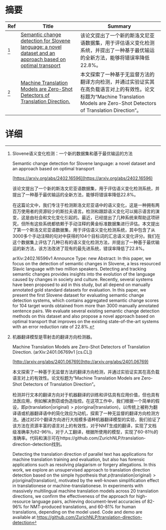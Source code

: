 # 摘要

| Ref | Title | Summary |
| --- | --- | --- |
| [^1] | [Semantic change detection for Slovene language: a novel dataset and an approach based on optimal transport](https://arxiv.org/abs/2402.16596) | 该论文提出了一个新的斯洛文尼亚语数据集，用于评估语义变化检测系统，并提出了一种基于最优输运的全新方法，能够将错误率降低22.8%。 |
| [^2] | [Machine Translation Models are Zero-Shot Detectors of Translation Direction.](http://arxiv.org/abs/2401.06769) | 本文探索了一种基于无监督方法的翻译方向检测，并通过实验证实其在高负载语言对上的有效性。论文标题为“Machine Translation Models are Zero-Shot Detectors of Translation Direction”。 |

# 详细

[^1]: Slovene语义变化检测：一个新的数据集和基于最优输运的方法

    Semantic change detection for Slovene language: a novel dataset and an approach based on optimal transport

    [https://arxiv.org/abs/2402.16596](https://arxiv.org/abs/2402.16596)

    该论文提出了一个新的斯洛文尼亚语数据集，用于评估语义变化检测系统，并提出了一种基于最优输运的全新方法，能够将错误率降低22.8%。

    

    在这篇论文中，我们专注于检测斯洛文尼亚语中的语义变化，这是一种拥有两百万使用者的资源较少的斯拉夫语言。检测和跟踪语义变化可以揭示语言的演变，这是由社会和文化变化引起的。最近，已经提出了几种系统来帮助这项研究，但所有这些系统都依赖于手动注释的黄金标准数据集进行评估。本文提出了第一个斯洛文尼亚语数据集，用于评估语义变化检测系统，其中包含了从3000多个手动注释的句对中获得的104个目标词的汇总语义变化评分。我们在这个数据集上评估了几种已有的语义变化检测方法，并提出了一种基于最优输运的新方法，该方法改进了现有的最先进系统，错误率降低了22.8%。

    arXiv:2402.16596v1 Announce Type: new  Abstract: In this paper, we focus on the detection of semantic changes in Slovene, a less resourced Slavic language with two million speakers. Detecting and tracking semantic changes provides insights into the evolution of the language caused by changes in society and culture. Recently, several systems have been proposed to aid in this study, but all depend on manually annotated gold standard datasets for evaluation. In this paper, we present the first Slovene dataset for evaluating semantic change detection systems, which contains aggregated semantic change scores for 104 target words obtained from more than 3000 manually annotated sentence pairs. We evaluate several existing semantic change detection methods on this dataset and also propose a novel approach based on optimal transport that improves on the existing state-of-the-art systems with an error reduction rate of 22.8%.
    
[^2]: 机器翻译模型是零射击的翻译方向检测器。

    Machine Translation Models are Zero-Shot Detectors of Translation Direction. (arXiv:2401.06769v1 [cs.CL])

    [http://arxiv.org/abs/2401.06769](http://arxiv.org/abs/2401.06769)

    本文探索了一种基于无监督方法的翻译方向检测，并通过实验证实其在高负载语言对上的有效性。论文标题为“Machine Translation Models are Zero-Shot Detectors of Translation Direction”。

    

    检测并行文本的翻译方向对于机器翻译的训练和评估具有应用价值，但也具有法医应用，例如解决剽窃或伪造指控。在这项工作中，我们根据一个简单的假设，即$p(\text{translation}|\text{original})>p(\text{original}|\text{translation})$，以传统上被称为翻译语或机器翻译语中的简化效应为动机，探索了一种无监督的翻译方向检测方法。通过对20个翻译方向进行大规模多语种机器翻译模型的实验，我们验证了该方法在资源丰富的语言对上的有效性，对于NMT生成的翻译，实现了文档级准确率为82-96％，对于人工翻译，根据所使用的模型，实现了60-81％的准确率。代码和演示可在https://github.com/ZurichNLP/translation-direction-detection找到。

    Detecting the translation direction of parallel text has applications for machine translation training and evaluation, but also has forensic applications such as resolving plagiarism or forgery allegations. In this work, we explore an unsupervised approach to translation direction detection based on the simple hypothesis that $p(\text{translation}|\text{original})>p(\text{original}|\text{translation})$, motivated by the well-known simplification effect in translationese or machine-translationese. In experiments with massively multilingual machine translation models across 20 translation directions, we confirm the effectiveness of the approach for high-resource language pairs, achieving document-level accuracies of 82-96% for NMT-produced translations, and 60-81% for human translations, depending on the model used. Code and demo are available at https://github.com/ZurichNLP/translation-direction-detection
    

